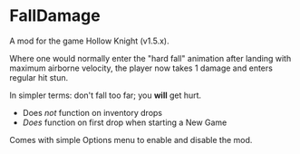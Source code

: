 # FallDamage

A mod for the game Hollow Knight (v1.5.x).

Where one would normally enter the "hard fall" animation after landing with maximum airborne velocity, the player now takes 1 damage and enters regular hit stun.

In simpler terms: don't fall too far; you **will** get hurt.

- Does *not* function on inventory drops
- *Does* function on first drop when starting a New Game

Comes with simple Options menu to enable and disable the mod.
